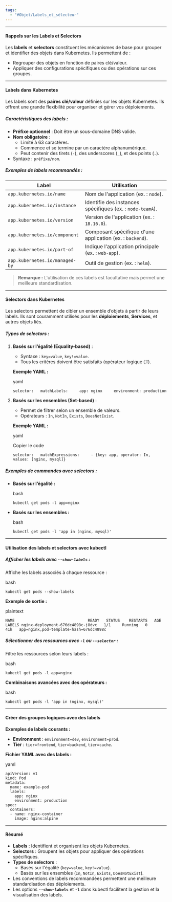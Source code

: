 ```yaml
---
tags:
  - "#Objet/Labels_et_sélecteur"
---
```

***

#### **Rappels sur les Labels et Selectors**

Les **labels** et **selectors** constituent les mécanismes de base pour grouper et identifier des objets dans Kubernetes. Ils permettent de :

- Regrouper des objets en fonction de paires clé/valeur.
- Appliquer des configurations spécifiques ou des opérations sur ces groupes.

---

#### **Labels dans Kubernetes**

Les labels sont des **paires clé/valeur** définies sur les objets Kubernetes. Ils offrent une grande flexibilité pour organiser et gérer vos déploiements.

##### **Caractéristiques des labels** :

- **Préfixe optionnel** : Doit être un sous-domaine DNS valide.
- **Nom obligatoire** :
    - Limité à 63 caractères.
    - Commence et se termine par un caractère alphanumérique.
    - Peut contenir des tirets (`-`), des underscores (`_`), et des points (`.`).
- Syntaxe : `préfixe/nom`.

##### **Exemples de labels recommandés :**

|**Label**|**Utilisation**|
|---|---|
|`app.kubernetes.io/name`|Nom de l'application (ex. : `node`).|
|`app.kubernetes.io/instance`|Identifie des instances spécifiques (ex. : `node-teamA`).|
|`app.kubernetes.io/version`|Version de l'application (ex. : `18.16.0`).|
|`app.kubernetes.io/component`|Composant spécifique d'une application (ex. : `backend`).|
|`app.kubernetes.io/part-of`|Indique l'application principale (ex. : `web-app`).|
|`app.kubernetes.io/managed-by`|Outil de gestion (ex. : `helm`).|

> **Remarque :** L'utilisation de ces labels est facultative mais permet une meilleure standardisation.

---

#### **Selectors dans Kubernetes**

Les selectors permettent de cibler un ensemble d’objets à partir de leurs labels. Ils sont couramment utilisés pour les **déploiements**, **Services**, et autres objets liés.

##### **Types de selectors :**

1. **Basés sur l’égalité (Equality-based)** :
    
    - Syntaxe : `key=value`, `key!=value`.
    - Tous les critères doivent être satisfaits (opérateur logique `ET`).
    
    **Exemple YAML :**
    
    yaml
    
    `selector:   matchLabels:     app: nginx     environment: production`
    
2. **Basés sur les ensembles (Set-based)** :
    
    - Permet de filtrer selon un ensemble de valeurs.
    - Opérateurs : `In`, `NotIn`, `Exists`, `DoesNotExist`.
    
    **Exemple YAML :**
    
    yaml
    
    Copier le code
    
    `selector:   matchExpressions:     - {key: app, operator: In, values: [nginx, mysql]}`
    

##### **Exemples de commandes avec selectors :**

- **Basés sur l’égalité :**
    
    bash
    
    `kubectl get pods -l app=nginx`
    
- **Basés sur les ensembles :**
    
    bash
    
    `kubectl get pods -l 'app in (nginx, mysql)'`
    

---

#### **Utilisation des labels et selectors avec kubectl**

##### **Afficher les labels avec `--show-labels` :**

Affiche les labels associés à chaque ressource :

bash


`kubectl get pods --show-labels`

**Exemple de sortie :**

plaintext


`NAME                                READY   STATUS    RESTARTS   AGE   LABELS nginx-deployment-676dc4898c-j8dvc   1/1     Running   0          41h   app=nginx,pod-template-hash=676dc4898c`

##### **Sélectionner des ressources avec `-l` ou `--selector` :**

Filtre les ressources selon leurs labels :

bash


`kubectl get pods -l app=nginx`

**Combinaisons avancées avec des opérateurs :**

bash


`kubectl get pods -l 'app in (nginx, mysql)'`

---

#### **Créer des groupes logiques avec des labels**

**Exemples de labels courants :**

- **Environment** : `environment=dev`, `environment=prod`.
- **Tier** : `tier=frontend`, `tier=backend`, `tier=cache`.

**Fichier YAML avec des labels :**

yaml


	apiVersion: v1
	kind: Pod
	metadata:
	  name: example-pod
	  labels:
	    app: nginx
	    environment: production
	spec:
	  containers:
	  - name: nginx-container
	    image: nginx:alpine


---

#### **Résumé**

- **Labels** : Identifient et organisent les objets Kubernetes.
- **Selectors** : Groupent les objets pour appliquer des opérations spécifiques.
- **Types de selectors** :
    - Basés sur l'égalité (`key=value`, `key!=value`).
    - Basés sur les ensembles (`In`, `NotIn`, `Exists`, `DoesNotExist`).
- Les conventions de labels recommandées permettent une meilleure standardisation des déploiements.
- Les options **`--show-labels`** et **`-l`** dans kubectl facilitent la gestion et la visualisation des labels.